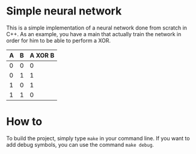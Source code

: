 # Simple neural network

This is a simple implementation of a neural network done from scratch in C++.
As an example, you have a main that actually train the network in order for him
to be able to perform a XOR.

| A | B | A XOR B |
| - | - | ------- |
| 0 | 0 |       0 |
| 0 | 1 |       1 |
| 1 | 0 |       1 |
| 1 | 1 |       0 |

# How to

To build the project, simply type `make` in your command line.
If you want to add debug symbols, you can use the command `make debug`.
